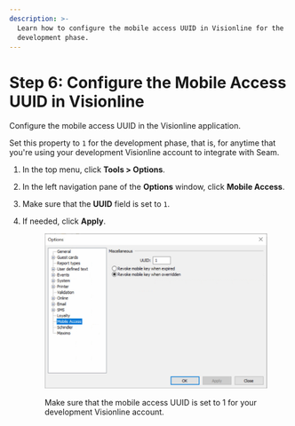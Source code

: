 ```yaml
---
description: >-
  Learn how to configure the mobile access UUID in Visionline for the
  development phase.
---
```


# Step 6: Configure the Mobile Access UUID in Visionline

Configure the mobile access UUID in the Visionline application.

Set this property to `1` for the development phase, that is, for anytime that you're using your development Visionline account to integrate with Seam.

1. In the top menu, click **Tools > Options**.
2. In the left navigation pane of the **Options** window, click **Mobile Access**.
3. Make sure that the **UUID** field is set to `1`.
4.  If needed, click **Apply**.

    <figure><img src="../../../../../.gitbook/assets/visionline-set-mobile-uuid.png" alt="Make sure that the mobile access UUID is set to 1 for your development Visionline account." width="563"><figcaption><p>Make sure that the mobile access UUID is set to 1 for your development Visionline account.</p></figcaption></figure>
